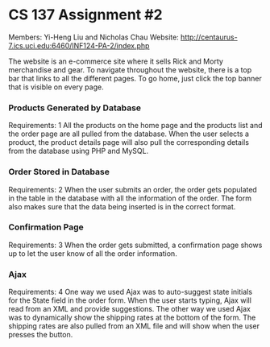 # CS 137 Assignment #2
Members: Yi-Heng Liu and Nicholas Chau
Website: http://centaurus-7.ics.uci.edu:6460/INF124-PA-2/index.php

The website is an e-commerce site where it sells Rick and Morty merchandise and gear. To navigate throughout the website, there is a top bar that links to all the different pages. To go home, just click the top banner that is visible on every page.

### Products Generated by Database
Requirements: 1
All the products on the home page and the products list and the order page are all pulled from the database. When the user selects a product, the product details page will also pull the corresponding details from the database using PHP and MySQL.

### Order Stored in Database
Requirements: 2
When the user submits an order, the order gets populated in the table in the database with all the information of the order. The form also makes sure that the data being inserted is in the correct format.

### Confirmation Page
Requirements: 3
When the order gets submitted, a confirmation page shows up to let the user know of all the order information.

### Ajax
Requirements: 4
One way we used Ajax was to auto-suggest state initials for the State field in the order form. When the user starts typing, Ajax will read from an XML and provide suggestions. The other way we used Ajax was to dynamically show the shipping rates at the bottom of the form. The shipping rates are also pulled from an XML file and will show when the user presses the button.

